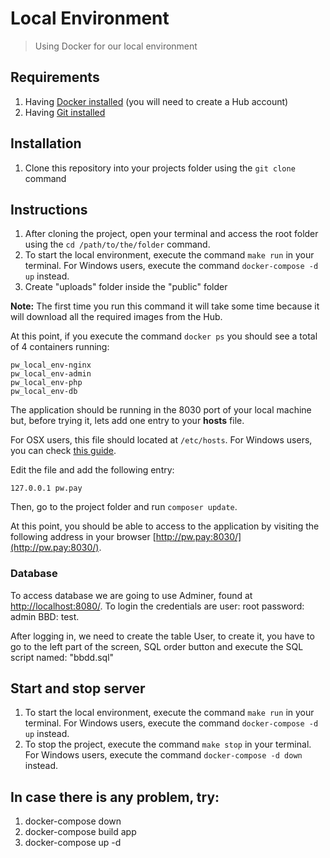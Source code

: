 # Local Environment
> Using Docker for our local environment

## Requirements

1. Having [Docker installed](https://www.docker.com/products/docker-desktop) (you will need to create a Hub account)
2. Having [Git installed](https://git-scm.com/downloads)

## Installation

1. Clone this repository into your projects folder using the `git clone` command

## Instructions

1. After cloning the project, open your terminal and access the root folder using the `cd /path/to/the/folder` command.
2. To start the local environment, execute the command `make run` in your terminal. For Windows users, execute the command `docker-compose -d up` instead.
3. Create "uploads" folder inside the "public" folder

**Note:** The first time you run this command it will take some time because it will download all the required images from the Hub.

At this point, if you execute the command `docker ps` you should see a total of 4 containers running:

```
pw_local_env-nginx
pw_local_env-admin
pw_local_env-php
pw_local_env-db
```

The application should be running in the 8030 port of your local machine but, before trying it, lets add one entry to your **hosts** file.

For OSX users, this file should located at `/etc/hosts`. For Windows users, you can check [this guide](https://www.howtogeek.com/howto/27350/beginner-geek-how-to-edit-your-hosts-file/).

Edit the file and add the following entry:

```
127.0.0.1 pw.pay
```
Then, go to the project folder and run `composer update`.

At this point, you should be able to access to the application by visiting the following address in your browser [http://pw.pay:8030/](http://pw.pay:8030/).


### Database

To access database we are going to use Adminer, found at [http://localhost:8080/](Database). To login the credentials are user: root password: admin BBD: test.

After logging in, we need to create the table User, to create it, you have to go to the left part of the screen, SQL order button and execute the SQL script named: "bbdd.sql"


## Start and stop server

1. To start the local environment, execute the command `make run` in your terminal. For Windows users, execute the command `docker-compose -d up` instead.
2. To stop the project, execute the command `make stop` in your terminal. For Windows users, execute the command `docker-compose -d down` instead.


## In case there is any problem, try:

1. docker-compose down
2. docker-compose build app
3. docker-compose up -d